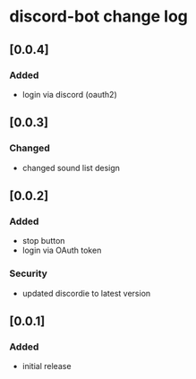# discord-bot change log

## [0.0.4]
### Added
- login via discord (oauth2)

## [0.0.3]
### Changed
- changed sound list design

## [0.0.2]
### Added
- stop button
- login via OAuth token

### Security
- updated discordie to latest version

## [0.0.1]
### Added
- initial release
